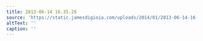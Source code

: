 ```yaml
---
title: 2013-06-14 16.35.26
source: 'https://static.jamesdigioia.com/uploads/2014/01/2013-06-14-16-35-26-scaled.jpg'
altText: ''
caption: ''
---
```


